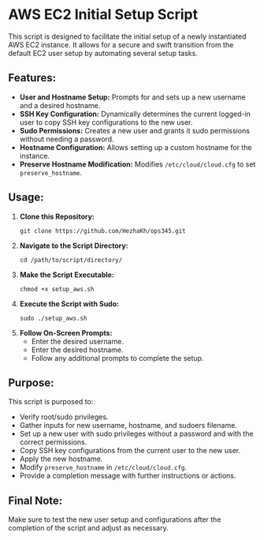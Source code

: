 # AWS EC2 Initial Setup Script

This script is designed to facilitate the initial setup of a newly instantiated AWS EC2 instance. It allows for a secure and swift transition from the default EC2 user setup by automating several setup tasks.

## Features:
- **User and Hostname Setup:** Prompts for and sets up a new username and a desired hostname.
- **SSH Key Configuration:** Dynamically determines the current logged-in user to copy SSH key configurations to the new user.
- **Sudo Permissions:** Creates a new user and grants it sudo permissions without needing a password.
- **Hostname Configuration:** Allows setting up a custom hostname for the instance.
- **Preserve Hostname Modification:** Modifies `/etc/cloud/cloud.cfg` to set `preserve_hostname`.

## Usage:
1. **Clone this Repository:**
    ```shell
    git clone https://github.com/HezhaKh/ops345.git
    ```
2. **Navigate to the Script Directory:**
    ```shell
    cd /path/to/script/directory/
    ```
3. **Make the Script Executable:**
    ```shell
    chmod +x setup_aws.sh
    ```
4. **Execute the Script with Sudo:**
    ```shell
    sudo ./setup_aws.sh
    ```
5. **Follow On-Screen Prompts:**
   - Enter the desired username.
   - Enter the desired hostname.
   - Follow any additional prompts to complete the setup.

## Purpose:
This script is purposed to:
- Verify root/sudo privileges.
- Gather inputs for new username, hostname, and sudoers filename.
- Set up a new user with sudo privileges without a password and with the correct permissions.
- Copy SSH key configurations from the current user to the new user.
- Apply the new hostname.
- Modify `preserve_hostname` in `/etc/cloud/cloud.cfg`.
- Provide a completion message with further instructions or actions.

## Final Note:
Make sure to test the new user setup and configurations after the completion of the script and adjust as necessary.
